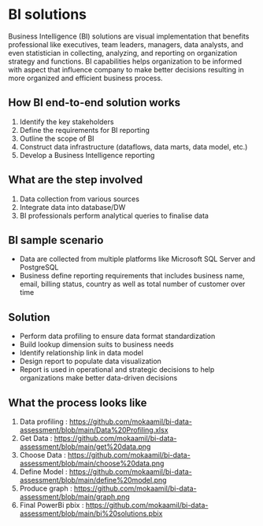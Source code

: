 # BI solutions
Business Intelligence (BI) solutions are visual implementation that benefits professional like executives, team leaders, 
managers, data analysts, and even statistician in collecting, analyzing, and reporting on organization strategy and functions.
BI capabilities helps organization to be informed with aspect that influence company to make better decisions resulting in more
organized and efficient business process.

## How BI end-to-end solution works
1. Identify the key stakeholders
2. Define the requirements for BI reporting
3. Outline the scope of BI
4. Construct data infrastructure (dataflows, data marts, data model, etc.)
5. Develop a Business Intelligence reporting

## What are the step involved
1. Data collection from various sources
2. Integrate data into database/DW
3. BI professionals perform analytical queries to finalise data

## BI sample scenario
- Data are collected from multiple platforms like Microsoft SQL Server and PostgreSQL
- Business define reporting requirements that includes business name, email, billing status, country as well as
   total number of customer over time

## Solution
- Perform data profiling to ensure data format standardization
- Build lookup dimension suits to business needs
- Identify relationship link in data model
- Design report to populate data visualization
- Report is used in operational and strategic decisions to help organizations make better data-driven decisions

## What the process looks like
1. Data profiling : https://github.com/mokaamil/bi-data-assessment/blob/main/Data%20Profiling.xlsx
2. Get Data : https://github.com/mokaamil/bi-data-assessment/blob/main/get%20data.png
3. Choose Data : https://github.com/mokaamil/bi-data-assessment/blob/main/choose%20data.png
4. Define Model : https://github.com/mokaamil/bi-data-assessment/blob/main/define%20model.png
5. Produce graph : https://github.com/mokaamil/bi-data-assessment/blob/main/graph.png
6. Final PowerBi pbix : https://github.com/mokaamil/bi-data-assessment/blob/main/bi%20solutions.pbix
